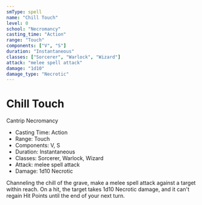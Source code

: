 ```yaml
---
smType: spell
name: "Chill Touch"
level: 0
school: "Necromancy"
casting_time: "Action"
range: "Touch"
components: ["V", "S"]
duration: "Instantaneous"
classes: ["Sorcerer", "Warlock", "Wizard"]
attack: "melee spell attack"
damage: "1d10"
damage_type: "Necrotic"
---
```


# Chill Touch
Cantrip Necromancy

- Casting Time: Action
- Range: Touch
- Components: V, S
- Duration: Instantaneous
- Classes: Sorcerer, Warlock, Wizard
- Attack: melee spell attack
- Damage: 1d10 Necrotic

Channeling the chill of the grave, make a melee spell attack against a target within reach. On a hit, the target takes 1d10 Necrotic damage, and it can't regain Hit Points until the end of your next turn.
